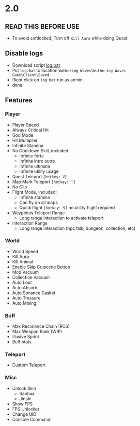 # 2.0

## READ THIS BEFORE USE
- To avoid softlocked, Turn off `Kill Aura` while doing Quest.

## Disable logs
- Download script [log.bat](https://github.com/saefulbarkah/fun-games/blob/main/log.bat)
- Put `log.bat` to location `Wuthering Waves\Wuthering Waves Game\Client\Saved`
- Right click on `log.bat` run as admin.
- done

## Features
### Player
- Player Speed
- Always Critical Hit
- God Mode
- Hit Multiplier
- Infinite Stamina
- No Cooldown Skill, included:
  - Infinite forte
  - Infinite intro outro
  - Infinite ultimate
  - Infinite utility usage
- Quest Teleport `[hotkey: V]`
- Map Mark Teleport `[hotkey: T]`
- No Clip
- Flight Mode, included:
  - Infinite stamina
  - Can fly on all maps
  - Quick flight `[hotkey: 5]` no utility flight required
- Waypoints Teleport Range
  - Long range interaction to activate teleport
- Interaction Range
  - Long range interaction (npc talk, dungeon, collection, etc)


### World
- World Speed
- Kill Aura
- Kill Animal
- Enable Skip Cutscene Button
- Mob Vacuum
- Collection Vacuum
- Auto Loot
- Auto Absorb
- Auto Sonance Casket
- Auto Treasure
- Auto Mining

### Buff
- Max Resonance Chain (RC6)
- Max Weapon Rank (WIP)
- Illusive Sprint
- Buff stats

### Teleport
- Custom Teleport

### Misc
- Unlock Skin
  - Sanhua
  - Jinshi
- Show FPS
- FPS Unlocker
- Change UID
- Console Command
